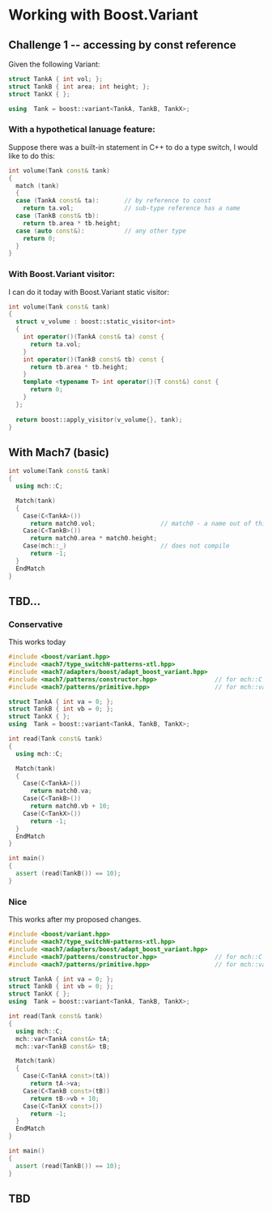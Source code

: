 


Working with Boost.Variant
==========================

Challenge 1 -- accessing by const reference
-----------------------------------------

Given the following Variant:

```c++
struct TankA { int vol; };
struct TankB { int area; int height; };
struct TankX { };

using  Tank = boost::variant<TankA, TankB, TankX>;
```

### With a hypothetical lanuage feature:

Suppose there was a built-in statement in C++ to do a type switch, I would like to do this:
```c++
int volume(Tank const& tank)
{
  match (tank)
  {
  case (TankA const& ta):       // by reference to const
    return ta.vol;              // sub-type reference has a name
  case (TankB const& tb):
    return tb.area * tb.height;
  case (auto const&):           // any other type
    return 0;
  }
}
```

### With Boost.Variant visitor:

I can do it today with Boost.Variant static visitor:

```c++
int volume(Tank const& tank)
{
  struct v_volume : boost::static_visitor<int>
  {
    int operator()(TankA const& ta) const {
      return ta.vol;
    }
    int operator()(TankB const& tb) const {
      return tb.area * tb.height;
    }
    template <typename T> int operator()(T const&) const {
      return 0;
    }    
  };
  
  return boost::apply_visitor(v_volume{}, tank);
}
```

With Mach7 (basic)
----------

```c++
int volume(Tank const& tank)
{
  using mch::C;

  Match(tank)
  {
    Case(C<TankA>())
      return match0.vol;                  // match0 - a name out of thin air
    Case(C<TankB>())
      return match0.area * match0.height;
    Case(mch::_)                          // does not compile
      return -1;
  }
  EndMatch
}
```

TBD...
------

### Conservative
This works today

```c++
#include <boost/variant.hpp>
#include <mach7/type_switchN-patterns-xtl.hpp>
#include <mach7/adapters/boost/adapt_boost_variant.hpp>
#include <mach7/patterns/constructor.hpp>                // for mch::C
#include <mach7/patterns/primitive.hpp>                  // for mch::var

struct TankA { int va = 0; };
struct TankB { int vb = 0; };
struct TankX { };
using  Tank = boost::variant<TankA, TankB, TankX>;

int read(Tank const& tank)
{
  using mch::C;

  Match(tank)
  {
    Case(C<TankA>())
      return match0.va;
    Case(C<TankB>())
      return match0.vb + 10;
    Case(C<TankX>())
      return -1;
  }
  EndMatch
}

int main()
{
  assert (read(TankB()) == 10);
}
```
### Nice
This works after my proposed changes.

```c++
#include <boost/variant.hpp>
#include <mach7/type_switchN-patterns-xtl.hpp>
#include <mach7/adapters/boost/adapt_boost_variant.hpp>
#include <mach7/patterns/constructor.hpp>                // for mch::C
#include <mach7/patterns/primitive.hpp>                  // for mch::var

struct TankA { int va = 0; };
struct TankB { int vb = 0; };
struct TankX { };
using  Tank = boost::variant<TankA, TankB, TankX>;

int read(Tank const& tank)
{
  using mch::C;
  mch::var<TankA const&> tA;
  mch::var<TankB const&> tB;

  Match(tank)
  {
    Case(C<TankA const>(tA))
      return tA->va;
    Case(C<TankB const>(tB))
      return tB->vb + 10;
    Case(C<TankX const>())
      return -1;
  }
  EndMatch
}

int main()
{
  assert (read(TankB()) == 10);
}
```

TBD
---









